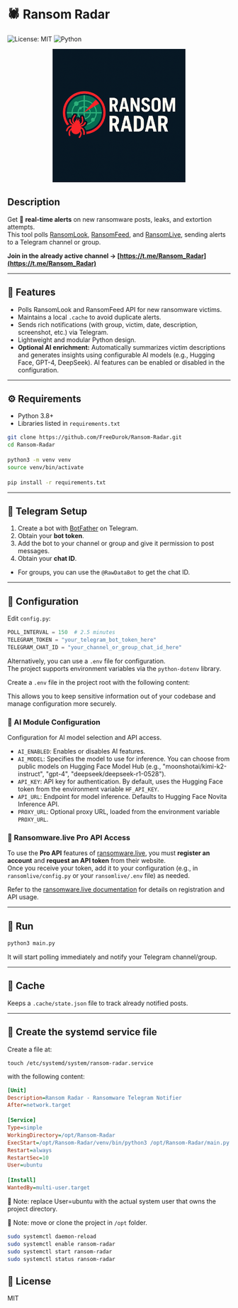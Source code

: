 # 🕷 Ransom Radar

![License: MIT](https://img.shields.io/badge/License-MIT-yellow.svg)
![Python](https://img.shields.io/badge/Python-3.8%2B-blue)


<p align="center">
  <img src=".img/Ransom Radar.png" alt="Ransom Radar Logo" width="300"/>
</p>

## Description
Get 🚨 **real-time alerts** on new ransomware posts, leaks, and extortion attempts.  
This tool polls [RansomLook](https://www.ransomlook.io), [RansomFeed](https://ransomfeed.it), and [RansomLive](https://www.ransomware.live), sending alerts to a Telegram channel or group.

**Join in the already active channel -> [https://t.me/Ransom_Radar](https://t.me/Ransom_Radar)**

---

## 🚀 Features
- Polls RansomLook and RansomFeed API for new ransomware victims.
- Maintains a local `.cache` to avoid duplicate alerts.
- Sends rich notifications (with group, victim, date, description, screenshot, etc.) via Telegram.
- Lightweight and modular Python design.
- **Optional AI enrichment:** Automatically summarizes victim descriptions and generates insights using configurable AI models (e.g., Hugging Face, GPT-4, DeepSeek). AI features can be enabled or disabled in the configuration.

---

## ⚙ Requirements
- Python 3.8+
- Libraries listed in `requirements.txt`

```bash
git clone https://github.com/FreeDurok/Ransom-Radar.git
cd Ransom-Radar

python3 -m venv venv
source venv/bin/activate

pip install -r requirements.txt
```

---
## 🔑 Telegram Setup
1. Create a bot with [BotFather](https://t.me/BotFather) on Telegram.
2. Obtain your **bot token**.
3. Add the bot to your channel or group and give it permission to post messages.
4. Obtain your **chat ID**.  
 - For groups, you can use the `@RawDataBot` to get the chat ID.
---

## 📝 Configuration
Edit `config.py`:

```python
POLL_INTERVAL = 150  # 2.5 minutes
TELEGRAM_TOKEN = "your_telegram_bot_token_here"
TELEGRAM_CHAT_ID = "your_channel_or_group_chat_id_here"
```

Alternatively, you can use a `.env` file for configuration.  
The project supports environment variables via the `python-dotenv` library.

Create a `.env` file in the project root with the following content:

This allows you to keep sensitive information out of your codebase and manage configuration more securely.

### 🤖 AI Module Configuration

Configuration for AI model selection and API access.

- `AI_ENABLED`: Enables or disables AI features.
- `AI_MODEL`: Specifies the model to use for inference. You can choose from public models on Hugging Face Model Hub (e.g., "moonshotai/kimi-k2-instruct", "gpt-4", "deepseek/deepseek-r1-0528").
- `API_KEY`: API key for authentication. By default, uses the Hugging Face token from the environment variable `HF_API_KEY`.
- `API_URL`: Endpoint for model inference. Defaults to Hugging Face Novita Inference API.
- `PROXY_URL`: Optional proxy URL, loaded from the environment variable `PROXY_URL`.

### 🔐 Ransomware.live Pro API Access

To use the **Pro API** features of [ransomware.live](https://www.ransomware.live), you must **register an account** and **request an API token** from their website.  
Once you receive your token, add it to your configuration (e.g., in `ransomlive/config.py` or your `ransomlive/.env` file) as needed.

Refer to the [ransomware.live documentation](https://www.ransomware.live/api) for details on registration and API usage.

---


## 🚀 Run

```bash
python3 main.py
```

It will start polling immediately and notify your Telegram channel/group.

---

## 📂 Cache

Keeps a `.cache/state.json` file to track already notified posts.

---

## 📜 Create the systemd service file

Create a file at:
```
touch /etc/systemd/system/ransom-radar.service
```

with the following content:

```ini
[Unit]
Description=Ransom Radar - Ransomware Telegram Notifier
After=network.target

[Service]
Type=simple
WorkingDirectory=/opt/Ransom-Radar
ExecStart=/opt/Ransom-Radar/venv/bin/python3 /opt/Ransom-Radar/main.py
Restart=always
RestartSec=10
User=ubuntu

[Install]
WantedBy=multi-user.target
```

🔎 Note: replace User=ubuntu with the actual system user that owns the project directory.

🔎 Note: move or clone the project in `/opt` folder.

```bash
sudo systemctl daemon-reload
sudo systemctl enable ransom-radar
sudo systemctl start ransom-radar
sudo systemctl status ransom-radar
```

## 📄 License

MIT



